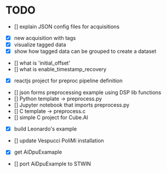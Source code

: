# TODO

- [] explain JSON config files for acquisitions
- [x] new acquisition with tags
- [x] visualize tagged data
- [x] show how tagged data can be grouped to create a dataset
- [] what is 'initial_offset'
- [] what is enable_timestamp_recovery
- [x] reactjs project for preproc pipeline definition
- [] json forms preprocessing example using DSP lib functions
- [] Python template -> preprocess.py
- [] Jupyter notebook that imports preprocess.py
- [] C template -> preprocess.c
- [] simple C project for Cube.AI
- [x] build Leonardo's example
- [] update Vespucci PoliMi installation
- [x] get AiDpuExamaple
- [] port AiDpuExample to STWIN